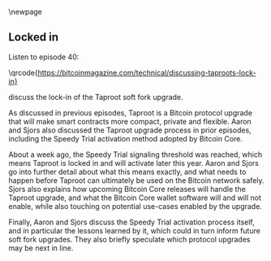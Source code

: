 \newpage
## Locked in

Listen to episode 40:

\qrcode{https://bitcoinmagazine.com/technical/discussing-taproots-lock-in}

discuss the lock-in of the Taproot soft fork upgrade.

As discussed in previous episodes, Taproot is a Bitcoin protocol upgrade that will make smart contracts more compact, private and flexible. Aaron and Sjors also discussed the Taproot upgrade process in prior episodes, including the Speedy Trial activation method adopted by Bitcoin Core.

About a week ago, the Speedy Trial signaling threshold was reached, which means Taproot is locked in and will activate later this year. Aaron and Sjors go into further detail about what this means exactly, and what needs to happen before Taproot can ultimately be used on the Bitcoin network safely. Sjors also explains how upcoming Bitcoin Core releases will handle the Taproot upgrade, and what the Bitcoin Core wallet software will and will not enable, while also touching on potential use-cases enabled by the upgrade.

Finally, Aaron and Sjors discuss the Speedy Trial activation process itself, and in particular the lessons learned by it, which could in turn inform future soft fork upgrades. They also briefly speculate which protocol upgrades may be next in line.

